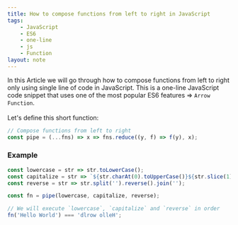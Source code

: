 ```yaml
---
title: How to compose functions from left to right in JavaScript
tags:
    - JavaScript
    - ES6
    - one-line
    - js
    - Function
layout: note
---
```




In this Article we will go through how to compose functions from left to right only using single line of code in JavaScript.
This is a one-line JavaScript code snippet that uses one of the most popular ES6 features => `Arrow Function`.
<br/>
<br/>
Let's define this short function:

```js {.wrap}
// Compose functions from left to right
const pipe = (...fns) => x => fns.reduce((y, f) => f(y), x);
```

### Example

```js {.wrap}
const lowercase = str => str.toLowerCase();
const capitalize = str => `${str.charAt(0).toUpperCase()}${str.slice(1)}`;
const reverse = str => str.split('').reverse().join('');

const fn = pipe(lowercase, capitalize, reverse);

// We will execute `lowercase`, `capitalize` and `reverse` in order
fn('Hello World') === 'dlrow olleH';
```